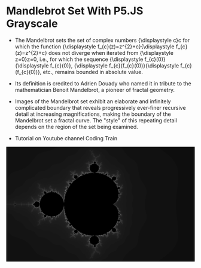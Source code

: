 # Mandlebrot Set With P5.JS Grayscale

- The Mandelbrot sets the set of complex numbers {\displaystyle c}c for which the function {\displaystyle f_{c}(z)=z^{2}+c}{\displaystyle f_{c}(z)=z^{2}+c} does not diverge when iterated from {\displaystyle z=0}z=0, i.e., for which the sequence {\displaystyle f_{c}(0)}{\displaystyle f_{c}(0)}, {\displaystyle f_{c}(f_{c}(0))}{\displaystyle f_{c}(f_{c}(0))}, etc., remains bounded in absolute value. 

- Its definition is credited to Adrien Douady who named it in tribute to the mathematician Benoit Mandelbrot, a pioneer of fractal geometry.

- Images of the Mandelbrot set exhibit an elaborate and infinitely complicated boundary that reveals progressively ever-finer recursive detail at increasing magnifications, making the boundary of the Mandelbrot set a fractal curve. The "style" of this repeating detail depends on the region of the set being examined.

- Tutorial on Youtube channel Coding Train


![mandlebrotsetp5.js](assets/mandlebrot.png)